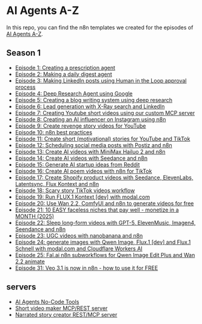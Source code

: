 # AI Agents A-Z

In this repo, you can find the n8n templates we created for the episodes of [AI Agents A-Z](https://www.youtube.com/channel/UCloXqLhp_KGhHBe1kwaL2Tg).

## Season 1

- [Episode 1: Creating a prescription agent](episode_1)
- [Episode 2: Making a daily digest agent](episode_2)
- [Episode 3: Making LinkedIn posts using Human in the Loop approval process](episode_3)
- [Episode 4: Deep Research Agent using Google](episode_4)
- [Episode 5: Creating a blog writing system using deep research](episode_5)
- [Episode 6: Lead generation with X-Ray search and LinkedIn](episode_6)
- [Episode 7: Creating Youtube short videos using our custom MCP server](episode_7)
- [Episode 8: Creating an AI influencer on Instagram using n8n](episode_8)
- [Episode 9: Create revenge story videos for YouTube](episode_9)
- [Episode 10: n8n best practices](episode_10)
- [Episode 11: Create short (motivational) stories for YouTube and TikTok](episode_11)
- [Episode 12: Scheduling social media posts with Postiz and n8n](episode_12)
- [Episode 13: Create AI videos with MiniMax Hailuo 2 and n8n](episode_13)
- [Episode 14: Create AI videos with Seedance and n8n](episode_14)
- [Episode 15: Generate AI startup ideas from Reddit](episode_15)
- [Episode 16: Create AI poem videos with n8n for TikTok](episode_16)
- [Episode 17: Create Shopify product videos with Seedance, ElevenLabs, Latentsync, Flux Kontext and n8n](episode_17)
- [Episode 18: Scary story TikTok videos workflow](episode_18)
- [Episode 19: Run FLUX.1 Kontext [dev] with modal.com](episode_19)
- [Episode 20: Use Wan 2.2, ComfyUI and n8n to generate videos for free](episode_20)
- [Episode 21: 10 EASY faceless niches that pay well - monetize in a MONTH (2025)](episode_21)
- [Episode 22: Sleep long-form videos with GPT-5, ElevenMusic, Imagen4, Seendance and n8n](episode_22)
- [Episode 23: UGC videos with nanobanana and n8n](episode_23)
- [Episode 24: generate images with Qwen Image, Flux.1 [dev] and Flux.1 Schnell with modal.com and Cloudflare Workers AI](episode_24)
- [Episode 25: Fal.ai n8n subworkflows for Qwen Image Edit Plus and Wan 2.2 animate](episode_25)
- [Episode 31: Veo 3.1 is now in n8n - how to use it for FREE](episode_31)

## servers

- [AI Agents No-Code Tools](https://hub.docker.com/r/gyoridavid/ai-agents-no-code-tools)
- [Short video maker MCP/REST server](https://github.com/gyoridavid/short-video-maker)
- [Narrated story creator REST/MCP server](https://hub.docker.com/r/gyoridavid/narrated-story-creator)

